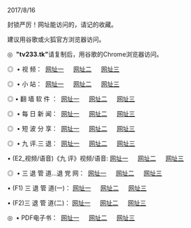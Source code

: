 <p>2017/8/16
<p>封锁严厉！网址能访问的，请记的收藏。
<p>建议用谷歌或火狐官方浏览器访问。
<p>◎   <strong>"tv233.tk"</strong>请复制后，用谷歌的Chrome浏览器访问。
<p>◎   • 视 频： 
<a href="http://ai.amtv.club/tv/index.html" target="_blank">网址一</a> 　 
<a href="http://co.yutong.us/9018.html" target="_blank">网址二</a> 　 
<a href="http://e.greem.top/9449.html" target="_blank">网址三</a></p>
<p>◎ </span>  •  小 站：  
<a href="http://ai.amtv.club/" target="_blank">网址一</a> 　 
<a href="http://m.dfmg.us/" target="_blank">网址二</a> 　 
<a href="http://e.greem.top/read/" target="_blank">网址三</a></p>
<p>◎  • 翻 墙 软 件 ：  
<a href="http://ai.amtv.club/ff/index.html" target="_blank">网址一</a> 　 
<a href="http://co.yutong.us/s/read/a1_nd.html" target="_blank">网址二</a> 　 
<a href="http://e.greem.top/ff/index.html" target="_blank">网址三</a></p>
<p>◎ </span>  • 每 日 新 闻：  
<a href="http://ai.amtv.club/day/index.html" target="_blank">网址一</a> 　 
<a href="http://co.yutong.us/day/" target="_blank">网址二</a> 　 
<a href="http://e.greem.top/day/index.html" target="_blank">网址三</a></p>
<p>◎ </span>  • 短 波 分 享：  
<a href="http://ai.amtv.club/h/index.html" target="_blank">网址一</a> 　 
<a href="http://co.yutong.us/h/" target="_blank">网址二</a> 　 
<a href="http://e.greem.top/h/index.html" target="_blank">网址三</a></p>
<p>◎   • 九 评.三 退：  
<a href="http://ai.amtv.club/t/index.html" target="_blank">网址一</a> 　 
<a href="http://m.dfmg.us/v2/index.html" target="_blank">网址二</a> 　 
<a href="http://e.greem.top/tt/index.html" target="_blank">网址三</a> 　</p>
<p>  • (E2_视频/语音)《九 评》视频/语音: 
<a href="http://m.dfmg.us/7738.html" target="_blank">网址一</a> 　 
<a href="http://co.yutong.us/7614.html" target="_blank">网址二</a> 　 
<a href="http://e.greem.top/7633.html" target="_blank">网址三</a></p>
<p>◎   • 三 退 管 道...退 党 网：  
<a href="http://ai.amtv.club/go/td1.html" target="_blank">网址一</a> 　 
<a href="http://co.yutong.us/go/td2.html" target="_blank">网址二</a> 　 
<a href="http://e.greem.top/go/td3.html" target="_blank">网址三</a></p>
<p>  • (F1) 三 退 管 道(一)： 
<a href="http://ai.amtv.club/dd/" target="_blank">网址一</a> 　 
<a href="http://co.yutong.us/s/read/a1_tdx.html" target="_blank">网址二</a> 　 
<a href="http://e.greem.top/dd/" target="_blank">网址三</a></p>
<p>  • (F2)三 退 管 道(二)： 
<a href="http://m.dfmg.us/d/" target="_blank">网址一</a> 　 
<a href="http://co.yutong.us/d/" target="_blank">网址二</a> 　 
<a href="http://e.greem.top/d/" target="_blank">网址三</a></p>
<p>◎   • PDF电子书：  
<a href="http://m.dfmg.us/p/" target="_blank">网址一</a> 　 
<a href="http://co.yutong.us/p/" target="_blank">网址二</a> 　 
<a href="http://e.greem.top/p/" target="_blank">网址三</a></p>

